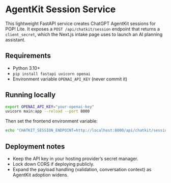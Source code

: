 # AgentKit Session Service

This lightweight FastAPI service creates ChatGPT AgentKit sessions for POP! Lite. It exposes a
`POST /api/chatkit/session` endpoint that returns a `client_secret`, which the Next.js intake page
uses to launch an AI planning assistant.

## Requirements

- Python 3.10+
- `pip install fastapi uvicorn openai`
- Environment variable `OPENAI_API_KEY` (never commit it)

## Running locally

```bash
export OPENAI_API_KEY="your-openai-key"
uvicorn main:app --reload --port 8000
```

Then set the frontend environment variable:

```bash
echo "CHATKIT_SESSION_ENDPOINT=http://localhost:8000/api/chatkit/session" >> .env.local
```

## Deployment notes

- Keep the API key in your hosting provider’s secret manager.
- Lock down CORS if deploying publicly.
- Expand the payload handling (validation, conversation context) as AgentKit adoption widens.
